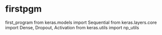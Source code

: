 # firstpgm
first_program
from keras.models import Sequential
from keras.layers.core import Dense, Dropout, Activation
from keras.utils import np_utils
